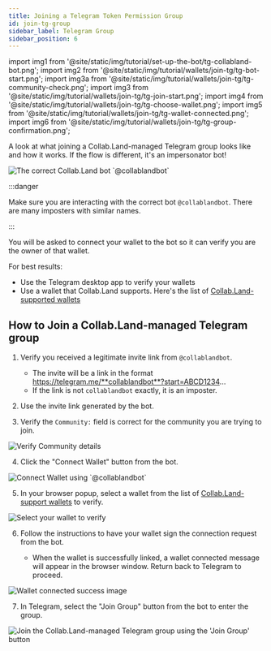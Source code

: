 ```yaml
---
title: Joining a Telegram Token Permission Group
id: join-tg-group
sidebar_label: Telegram Group
sidebar_position: 6
---
```


import img1 from '@site/static/img/tutorial/set-up-the-bot/tg-collabland-bot.png';
import img2 from '@site/static/img/tutorial/wallets/join-tg/tg-bot-start.png';
import img3a from '@site/static/img/tutorial/wallets/join-tg/tg-community-check.png';
import img3 from '@site/static/img/tutorial/wallets/join-tg/tg-join-start.png';
import img4 from '@site/static/img/tutorial/wallets/join-tg/tg-choose-wallet.png';
import img5 from '@site/static/img/tutorial/wallets/join-tg/tg-wallet-connected.png';
import img6 from '@site/static/img/tutorial/wallets/join-tg/tg-group-confirmation.png';

A look at what joining a Collab.Land-managed Telegram group looks like and how it works. If the flow is different, it's an impersonator bot!

<div class="text--center">
  <img src={img1} alt="The correct Collab.Land bot `@collablandbot`" />
</div>

:::danger

Make sure you are interacting with the correct bot `@collablandbot`. There are many imposters with similar names.

:::

You will be asked to connect your wallet to the bot so it can verify you are the owner of that wallet.

For best results:
- Use the Telegram desktop app to verify your wallets
- Use a wallet that Collab.Land supports. Here's the list of [Collab.Land-supported wallets](/help-docs/wallets/verify-your-wallet#supported-wallets)

## How to Join a Collab.Land-managed Telegram group

1. Verify you received a legitimate invite link from `@collablandbot`.

   - The invite will be a link in the format https://telegram.me/**collablandbot**?start=ABCD1234...
   - If the link is not `collablandbot` exactly, it is an imposter.

2. Use the invite link generated by the bot.  

3. Verify the `Community:` field is correct for the community you are trying to join.

<div class="text--center">
  <img src={img3a} alt="Verify Community details" />
</div>

4. Click the "Connect Wallet" button from the bot.

<div class="text--center">
  <img src={img3} alt="Connect Wallet using `@collablandbot`" />
</div>

5. In your browser popup, select a wallet from the list of [Collab.Land-support wallets](/help-docs/wallets/verify-your-wallet#supported-wallets) to verify.

<div class="text--center">
  <img src={img4} alt="Select your wallet to verify" />
</div>

6. Follow the instructions to have your wallet sign the connection request from the bot.

   - When the wallet is successfully linked, a wallet connected message will appear in the browser window. Return back to Telegram to proceed.

<div class="text--center">
  <img src={img5} alt="Wallet connected success image" />
</div>

7. In Telegram, select the "Join Group" button from the bot to enter the group.

<div class="text--center">
  <img src={img6} alt="Join the Collab.Land-managed Telegram group using the 'Join Group' button" />
</div>
